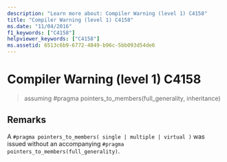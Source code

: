 ```yaml
---
description: "Learn more about: Compiler Warning (level 1) C4158"
title: "Compiler Warning (level 1) C4158"
ms.date: "11/04/2016"
f1_keywords: ["C4158"]
helpviewer_keywords: ["C4158"]
ms.assetid: 6513c6b9-6772-4849-b96c-5bb093d54de6
---
```

# Compiler Warning (level 1) C4158

> assuming #pragma pointers_to_members(full_generality, inheritance)

## Remarks

A `#pragma pointers_to_members( single | multiple | virtual )` was issued without an accompanying `#pragma pointers_to_members(full_generality)`.
